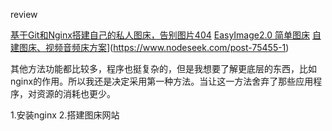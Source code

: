 review

[基于Git和Nginx搭建自己的私人图床，告别图片404](https://www.mintimate.cn/2022/10/28/imagehostGit/)
[EasyImage2.0 简单图床](https://github.com/icret/EasyImages2.0)
[自建图床、视频音频床方案](https://www.nodeseek.com/post-75455-1)](https://www.nodeseek.com/post-75455-1)

其他方法功能都比较多，程序也挺复杂的，但是我想要了解更底层的东西，比如nginx的作用。所以我还是决定采用第一种方法。当让这一方法舍弃了那些应用程序，对资源的消耗也更少。


1.安装nginx
2.搭建图床网站
